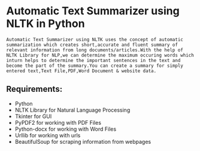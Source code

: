 # Automatic Text Summarizer using NLTK in Python
    Automatic Text Summarizer using NLTK uses the concept of automatic summarization which creates short,accurate and fluent summary of relevant information from long documents/articles.With the help of NLTK Library for NLP,we can determine the maximum occuring words which inturn helps to determine the important sentences in the text and become the part of the summary.You can create a summary for simply entered text,Text File,PDF,Word Document & website data.
  

## Requirements:
* Python
* NLTK Library for Natural Language Processing
* Tkinter for GUI
* PyPDF2 for working with PDF Files
* Python-docx for working with Word Files
* Urllib for working with urls
* BeautifulSoup for scraping information from webpages
